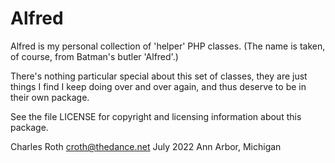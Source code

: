 # Alfred
Alfred is my personal collection of 'helper' PHP classes.
(The name is taken, of course, from Batman's butler 'Alfred'.)

There's nothing particular special about this set of classes,
they are just things I find I keep doing over and over again,
and thus deserve to be in their own package.

See the file LICENSE for copyright and licensing information
about this package.

Charles Roth
croth@thedance.net
July 2022
Ann Arbor, Michigan
